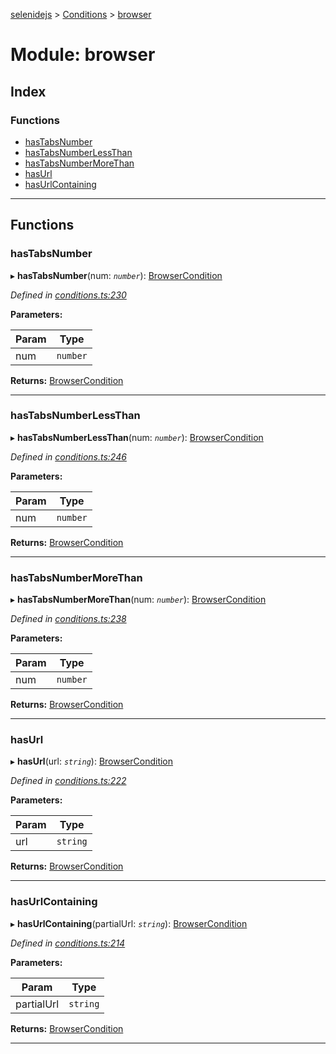 [selenidejs](../README.md) > [Conditions](../modules/conditions.md) > [browser](../modules/conditions.browser.md)

# Module: browser

## Index

### Functions

* [hasTabsNumber](conditions.browser.md#hastabsnumber)
* [hasTabsNumberLessThan](conditions.browser.md#hastabsnumberlessthan)
* [hasTabsNumberMoreThan](conditions.browser.md#hastabsnumbermorethan)
* [hasUrl](conditions.browser.md#hasurl)
* [hasUrlContaining](conditions.browser.md#hasurlcontaining)

---

## Functions

<a id="hastabsnumber"></a>

###  hasTabsNumber

▸ **hasTabsNumber**(num: *`number`*): [BrowserCondition](../#browsercondition)

*Defined in [conditions.ts:230](https://github.com/KnowledgeExpert/selenidejs/blob/master/lib/conditions.ts#L230)*

**Parameters:**

| Param | Type |
| ------ | ------ |
| num | `number` |

**Returns:** [BrowserCondition](../#browsercondition)

___
<a id="hastabsnumberlessthan"></a>

###  hasTabsNumberLessThan

▸ **hasTabsNumberLessThan**(num: *`number`*): [BrowserCondition](../#browsercondition)

*Defined in [conditions.ts:246](https://github.com/KnowledgeExpert/selenidejs/blob/master/lib/conditions.ts#L246)*

**Parameters:**

| Param | Type |
| ------ | ------ |
| num | `number` |

**Returns:** [BrowserCondition](../#browsercondition)

___
<a id="hastabsnumbermorethan"></a>

###  hasTabsNumberMoreThan

▸ **hasTabsNumberMoreThan**(num: *`number`*): [BrowserCondition](../#browsercondition)

*Defined in [conditions.ts:238](https://github.com/KnowledgeExpert/selenidejs/blob/master/lib/conditions.ts#L238)*

**Parameters:**

| Param | Type |
| ------ | ------ |
| num | `number` |

**Returns:** [BrowserCondition](../#browsercondition)

___
<a id="hasurl"></a>

###  hasUrl

▸ **hasUrl**(url: *`string`*): [BrowserCondition](../#browsercondition)

*Defined in [conditions.ts:222](https://github.com/KnowledgeExpert/selenidejs/blob/master/lib/conditions.ts#L222)*

**Parameters:**

| Param | Type |
| ------ | ------ |
| url | `string` |

**Returns:** [BrowserCondition](../#browsercondition)

___
<a id="hasurlcontaining"></a>

###  hasUrlContaining

▸ **hasUrlContaining**(partialUrl: *`string`*): [BrowserCondition](../#browsercondition)

*Defined in [conditions.ts:214](https://github.com/KnowledgeExpert/selenidejs/blob/master/lib/conditions.ts#L214)*

**Parameters:**

| Param | Type |
| ------ | ------ |
| partialUrl | `string` |

**Returns:** [BrowserCondition](../#browsercondition)

___

